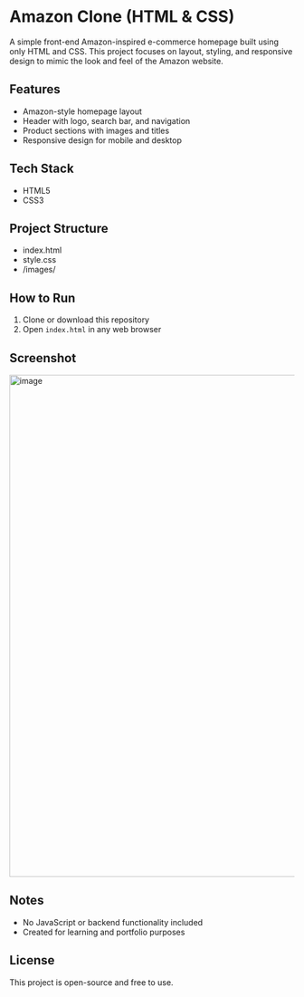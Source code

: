 # Amazon Clone (HTML & CSS)

A simple front-end Amazon-inspired e-commerce homepage built using only HTML and CSS. This project focuses on layout, styling, and responsive design to mimic the look and feel of the Amazon website.

## Features

- Amazon-style homepage layout
- Header with logo, search bar, and navigation
- Product sections with images and titles
- Responsive design for mobile and desktop

## Tech Stack

- HTML5
- CSS3

## Project Structure

- index.html
- style.css
- /images/

## How to Run

1. Clone or download this repository
2. Open `index.html` in any web browser

## Screenshot
<img width="1919" height="887" alt="image" src="https://github.com/user-attachments/assets/d9cd6bce-35de-421c-89e0-54c883e18f08" />

## Notes

- No JavaScript or backend functionality included
- Created for learning and portfolio purposes

## License

This project is open-source and free to use.


